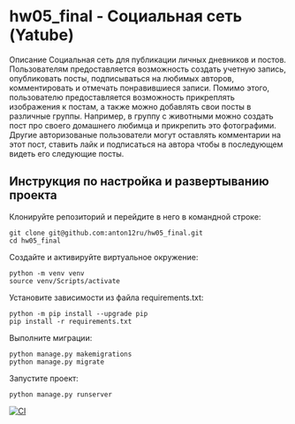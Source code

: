 # hw05_final - Социальная сеть (Yatube)

Описание
Социальная сеть для публикации личных дневников и постов. Пользователям предоставляется возможность создать учетную запись, опубликовать посты, подписываться на любимых авторов, комментировать и отмечать понравившиеся записи. Помимо этого, пользователю предоставляется возможность прикреплять изображения к постам, а также можно добавлять свои посты в различные группы. Например, в группу с животными можно создать пост про своего домашнего любимца и прикрепить это фотографими. Другие авторизованые пользователи могут оставлять комментарии на этот пост, ставить лайк и подписаться на автора чтобы в последующем видеть его следующие посты. 

## Инструкция по настройка и развертыванию проекта
Клонируйте репозиторий и перейдите в него в командной строке:
```
git clone git@github.com:anton12ru/hw05_final.git
cd hw05_final
```
Создайте и активируйте виртуальное окружение:
```
python -m venv venv
source venv/Scripts/activate
```
Установите зависимости из файла requirements.txt:
```
python -m pip install --upgrade pip
pip install -r requirements.txt
```
Выполните миграции:
```
python manage.py makemigrations
python manage.py migrate
```
Запустите проект:
```
python manage.py runserver
```


[![CI](https://github.com/yandex-praktikum/hw05_final/actions/workflows/python-app.yml/badge.svg?branch=master)](https://github.com/yandex-praktikum/hw05_final/actions/workflows/python-app.yml)

